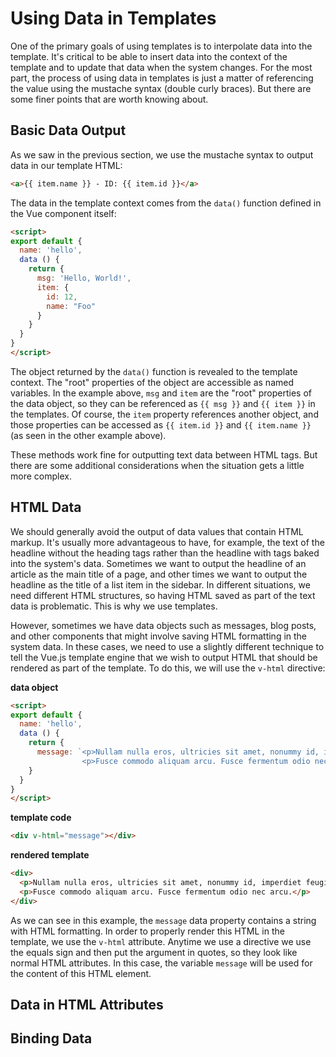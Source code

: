 # Using Data in Templates

One of the primary goals of using templates is to interpolate data into the template. It's critical to be able to insert data into the context of the template and to update that data when the system changes. For the most part, the process of using data in templates is just a matter of referencing the value using the mustache syntax (double curly braces). But there are some finer points that are worth knowing about.

## Basic Data Output
As we saw in the previous section, we use the mustache syntax to output data in our template HTML:

```html
<a>{{ item.name }} - ID: {{ item.id }}</a>
```

The data in the template context comes from the `data()` function defined in the Vue component itself:

```html
<script>
export default {
  name: 'hello',
  data () {
    return {
      msg: 'Hello, World!',
      item: {
        id: 12,
        name: "Foo"
      }
    }
  }
}
</script>
```
The object returned by the `data()` function is revealed to the template context. The "root" properties of the object are accessible as named variables. In the example above, `msg` and `item` are the "root" properties of the data object, so they can be referenced as `{{ msg }}` and `{{ item }}` in the templates. Of course, the `item` property references another object, and those properties can be accessed as `{{ item.id }}` and `{{ item.name }}` (as seen in the other example above).

These methods work fine for outputting text data between HTML tags. But there are some additional considerations when the situation gets a little more complex.

## HTML Data

We should generally avoid the output of data values that contain HTML markup. It's usually more advantageous to have, for example, the text of the headline without the heading tags rather than the headline with tags baked into the system's data. Sometimes we want to output the headline of an article as the main title of a page, and other times we want to output the headline as the title of a list item in the sidebar. In different situations, we need different HTML structures, so having HTML saved as part of the text data is problematic. This is why we use templates.

However, sometimes we have data objects such as messages, blog posts, and other components that might involve saving HTML formatting in the system data. In these cases, we need to use a slightly different technique to tell the Vue.js template engine that we wish to output HTML that should be rendered as part of the template. To do this, we will use the `v-html` directive:

**data object**
```html
<script>
export default {
  name: 'hello',
  data () {
    return {
      message: `<p>Nullam nulla eros, ultricies sit amet, nonummy id, imperdiet feugiat, pede. In dui magna, posuere eget, vestibulum et, tempor auctor, justo.</p>
                <p>Fusce commodo aliquam arcu. Fusce fermentum odio nec arcu.</p>`
    }
  }
}
</script>
```

**template code**
```html
<div v-html="message"></div>
```

**rendered template**
```html
<div>
  <p>Nullam nulla eros, ultricies sit amet, nonummy id, imperdiet feugiat, pede. In dui magna, posuere eget, vestibulum et, tempor auctor, justo.</p>
  <p>Fusce commodo aliquam arcu. Fusce fermentum odio nec arcu.</p>
</div>
```

As we can see in this example, the `message` data property contains a string with HTML formatting. In order to properly render this HTML in the template, we use the `v-html` attribute. Anytime we use a directive we use the equals sign and then put the argument in quotes, so they look like normal HTML attributes. In this case, the variable `message` will be used for the content of this HTML element.

## Data in HTML Attributes

## Binding Data















